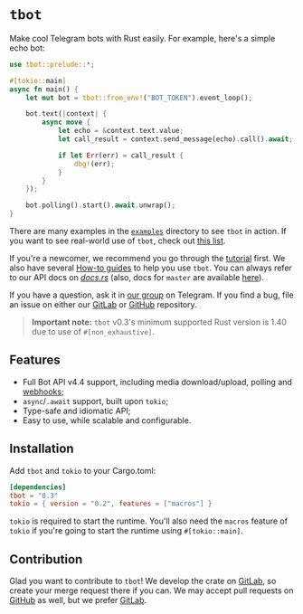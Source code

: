 # `tbot`

Make cool Telegram bots with Rust easily. For example, here's a simple echo bot:

```rust
use tbot::prelude::*;

#[tokio::main]
async fn main() {
    let mut bot = tbot::from_env!("BOT_TOKEN").event_loop();

    bot.text(|context| {
        async move {
            let echo = &context.text.value;
            let call_result = context.send_message(echo).call().await;

            if let Err(err) = call_result {
                dbg!(err);
            }
        }
    });

    bot.polling().start().await.unwrap();
}
```

There are many examples in the [`examples`] directory to see `tbot` in action.
If you want to see real-world use of `tbot`, check out [this list][projects].

If you're a newcomer, we recommend you go through the [tutorial] first. We also
have several [How-to guides][how-to] to help you use `tbot`. You can always
refer to our API docs on [_docs.rs_][api-docs] (also, docs for `master`
are available [here][master-docs]).

If you have a question, ask it in [our group] on Telegram. If you find a bug,
file an issue on either our [GitLab] or [GitHub] repository.

> **Important note:** `tbot` v0.3's minimum supported Rust version is 1.40
> due to use of `#[non_exhaustive]`.

[`examples`]: ./examples/
[projects]: https://gitlab.com/SnejUgal/tbot/-/wikis/Projects-built-with-tbot

[tutorial]: https://gitlab.com/SnejUgal/tbot/wikis/Tutorial
[how-to]: https://gitlab.com/SnejUgal/tbot/wikis/How-to
[api-docs]: https://docs.rs/tbot
[master-docs]: https://snejugal.gitlab.io/tbot/tbot/index.html

[our group]: https://t.me/tbot_group
[gitlab]: https://gitlab.com/SnejUgal/tbot
[github]: https://github.com/SnejUgal/tbot

## Features

- Full Bot API v4.4 support, including media download/upload, polling
  and [webhooks];
- `async`/`.await` support, built upon `tokio`;
- Type-safe and idiomatic API;
- Easy to use, while scalable and configurable.

[webhooks]: https://gitlab.com/SnejUgal/tbot/wikis/How-to/How-to-use-webhooks

## Installation

Add `tbot` and `tokio` to your Cargo.toml:

```toml
[dependencies]
tbot = "0.3"
tokio = { version = "0.2", features = ["macros"] }
```

`tokio` is required to start the runtime. You'll also need the `macros` feature
of `tokio` if you're going to start the runtime using `#[tokio::main]`.

## Contribution

Glad you want to contribute to `tbot`! We develop the crate on [GitLab],
so create your merge request there if you can. We may accept pull requests
on [GitHub] as well, but we prefer [GitLab].
